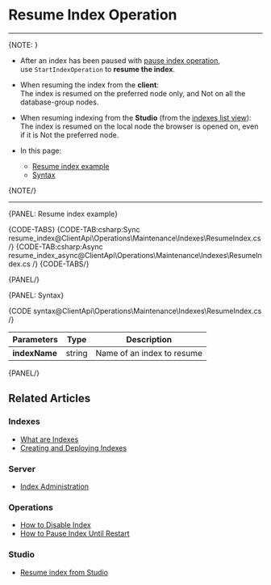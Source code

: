 # Resume Index Operation

---

{NOTE: }

* After an index has been paused with [pause index operation](../../../../client-api/operations/maintenance/indexes/stop-index),  
  use `StartIndexOperation` to __resume the index__.  

* When resuming the index from the __client__:  
  The index is resumed on the preferred node only, and Not on all the database-group nodes.

* When resuming indexing from the __Studio__ (from the [indexes list view](../../../../studio/database/indexes/indexes-list-view#indexes-list-view---actions)):  
  The index is resumed on the local node the browser is opened on, even if it is Not the preferred node.

* In this page:
    * [Resume index example](../../../../client-api/operations/maintenance/indexes/start-index#resume-index-example)
    * [Syntax](../../../../client-api/operations/maintenance/indexes/start-index#syntax)

{NOTE/}

---

{PANEL: Resume index example}

{CODE-TABS}
{CODE-TAB:csharp:Sync resume_index@ClientApi\Operations\Maintenance\Indexes\ResumeIndex.cs /}
{CODE-TAB:csharp:Async resume_index_async@ClientApi\Operations\Maintenance\Indexes\ResumeIndex.cs /}
{CODE-TABS/}

{PANEL/}

{PANEL: Syntax}

{CODE syntax@ClientApi\Operations\Maintenance\Indexes\ResumeIndex.cs /}

| Parameters | Type | Description |
| - | - |-|
| **indexName** | string | Name of an index to resume |

{PANEL/}

## Related Articles

### Indexes

- [What are Indexes](../../../../indexes/what-are-indexes)
- [Creating and Deploying Indexes](../../../../indexes/creating-and-deploying)

### Server

- [Index Administration](../../../../server/administration/index-administration)

### Operations

- [How to Disable Index](../../../../client-api/operations/maintenance/indexes/disable-index)
- [How to Pause Index Until Restart](../../../../client-api/operations/maintenance/indexes/stop-index)

### Studio

- [Resume index from Studio](../../../../studio/database/indexes/indexes-list-view#indexes-list-view---actions)
